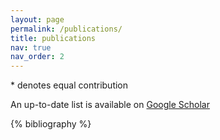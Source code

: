 ```yaml
---
layout: page
permalink: /publications/
title: publications
nav: true
nav_order: 2
---
```


<!-- _pages/publications.md -->
<p>* denotes equal contribution</p>
<p>An up-to-date list is available on <a href="https://scholar.google.com/citations?user=iXSCxvwAAAAJ" target="_blank" rel="noopener noreferrer">Google Scholar</a></p>

<div class="publications">

{% bibliography %}

</div>
